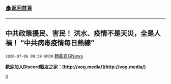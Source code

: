 ###  [:house:返回首頁](https://github.com/ourhimalayas/txt)
---

## 中共政策擾民、害民！ 洪水、疫情不是天災，全是人禍！ “中共病毒疫情每日熱線”
`2020-07-06 09:39 GM30` [轉載自GNews](https://gnews.org/zh-hant/255629/)

**歡迎加入Discord戰友之家：[http://vog.media/](http://vog.media/)**

0
